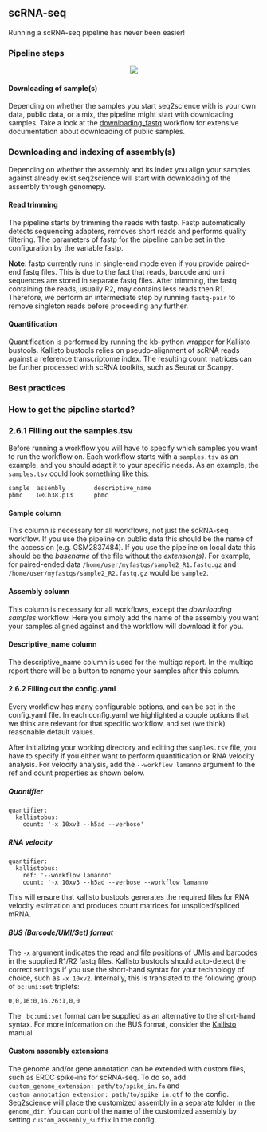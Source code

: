 ## scRNA-seq
Running a scRNA-seq pipeline has never been easier!

### Pipeline steps
<p align="center">
  <img src="../../_static/scrna_seq.png">
</p>

#### Downloading of sample(s)
Depending on whether the samples you start seq2science with is your own data, public data, or a mix, the pipeline might start with downloading samples.
Take a look at the [downloading_fastq](./download_fastq.html) workflow for extensive documentation about downloading of public samples.

### Downloading and indexing of assembly(s)

Depending on whether the assembly and its index you align your samples against already exist seq2science will start with downloading of the assembly through genomepy.

#### Read trimming

The pipeline starts by trimming the reads with fastp.
Fastp automatically detects sequencing adapters, removes short reads and performs quality filtering.
The parameters of fastp for the pipeline can be set in the configuration by the variable fastp.

**Note**: fastp currently runs in single-end mode even if you provide paired-end fastq files.
This is due to the fact that reads, barcode and umi sequences are stored in separate fastq files.
After trimming, the fastq containing the reads, usually R2, may contains less reads then R1.
Therefore, we perform an intermediate step by running `fastq-pair` to remove singleton reads before proceeding any further.

#### Quantification
Quantification is performed by running the kb-python wrapper for Kallisto bustools.
Kallisto bustools relies on pseudo-alignment of scRNA reads against a reference transcriptome index.
The resulting count matrices can be further processed with scRNA toolkits, such as Seurat or Scanpy.

### Best practices

### How to get the pipeline started?

### 2.6.1 Filling out the samples.tsv

Before running a workflow you will have to specify which samples you want to run the workflow on.
Each workflow starts with a `samples.tsv` as an example, and you should adapt it to your specific needs.
As an example, the `samples.tsv` could look something like this:

```
sample  assembly        descriptive_name
pbmc    GRCh38.p13      pbmc
```

#### Sample column
This column is necessary for all workflows, not just the scRNA-seq workflow.
If you use the pipeline on public data this should be the name of the accession (e.g. GSM2837484).
If you use the pipeline on local data this should be the *basename* of the file without the *extension(s)*.
For example, for paired-ended data `/home/user/myfastqs/sample2_R1.fastq.gz` and `/home/user/myfastqs/sample2_R2.fastq.gz` would be `sample2`.

#### Assembly column
This column is necessary for all workflows, except the *downloading samples* workflow.
Here you simply add the name of the assembly you want your samples aligned against and the workflow will download it for you.

#### Descriptive_name column
The descriptive_name column is used for the multiqc report.
In the multiqc report there will be a button to rename your samples after this column.

#### 2.6.2 Filling out the config.yaml

Every workflow has many configurable options, and can be set in the config.yaml file.
In each config.yaml we highlighted a couple options that we think are relevant for that specific workflow, and set (we think) reasonable default values.

After initializing your working directory and editing the `samples.tsv` file, you have to specify if you either want to perform quantification or RNA velocity analysis.
For velocity analysis, add the `--workflow lamanno` argument to the ref and count properties as shown below.

##### Quantifier

```
quantifier:
  kallistobus:
    count: '-x 10xv3 --h5ad --verbose'
```

##### RNA velocity 
```
quantifier:
  kallistobus:
    ref: '--workflow lamanno'
    count: '-x 10xv3 --h5ad --verbose --workflow lamanno'
```

This will ensure that kallisto bustools generates the required files for RNA velocity estimation and produces count matrices for unspliced/spliced mRNA.  

##### BUS (Barcode/UMI/Set) format

The `-x` argument indicates the read and file positions of UMIs and barcodes in the supplied R1/R2 fastq files.
Kallisto bustools should auto-detect the correct settings if you use the short-hand syntax for your technology of choice, such as `-x 10xv2`.
Internally, this is translated to the following group of `bc:umi:set` triplets:

`0,0,16:0,16,26:1,0,0`

The ` bc:umi:set` format can be supplied as an alternative to the short-hand syntax.
For more information on the BUS format, consider the [Kallisto](https://pachterlab.github.io/kallisto/manual) manual.

#### Custom assembly extensions
The genome and/or gene annotation can be extended with custom files, such as ERCC spike-ins for scRNA-seq.
To do so, add `custom_genome_extension: path/to/spike_in.fa` and `custom_annotation_extension: path/to/spike_in.gtf` to the config.
Seq2science will place the customized assembly in a separate folder in the `genome_dir`.
You can control the name of the customized assembly by setting `custom_assembly_suffix` in the config.

